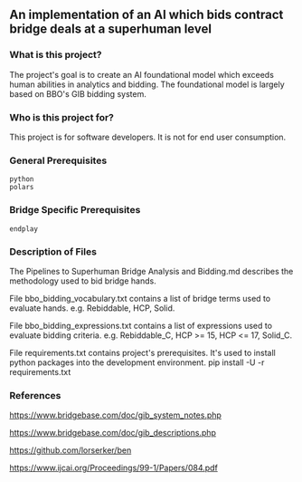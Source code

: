 ## An implementation of an AI which bids contract bridge deals at a superhuman level

### What is this project?
The project's goal is to create an AI foundational model which exceeds human abilities in analytics and bidding. The foundational model is largely based on BBO's GIB bidding system.

### Who is this project for?
This project is for software developers. It is not for end user consumption.

### General Prerequisites
    python
    polars

### Bridge Specific Prerequisites
    endplay

### Description of Files

The Pipelines to Superhuman Bridge Analysis and Bidding.md describes the methodology used to bid bridge hands.

File bbo_bidding_vocabulary.txt contains a list of bridge terms used to evaluate hands. e.g. Rebiddable, HCP, Solid.

File bbo_bidding_expressions.txt contains a list of expressions used to evaluate bidding criteria. e.g. Rebiddable_C, HCP >= 15, HCP <= 17, Solid_C.

File requirements.txt contains project's prerequisites. It's used to install python packages into the development environment.
    pip install -U -r requirements.txt

### References
https://www.bridgebase.com/doc/gib_system_notes.php

https://www.bridgebase.com/doc/gib_descriptions.php

https://github.com/lorserker/ben

https://www.ijcai.org/Proceedings/99-1/Papers/084.pdf


